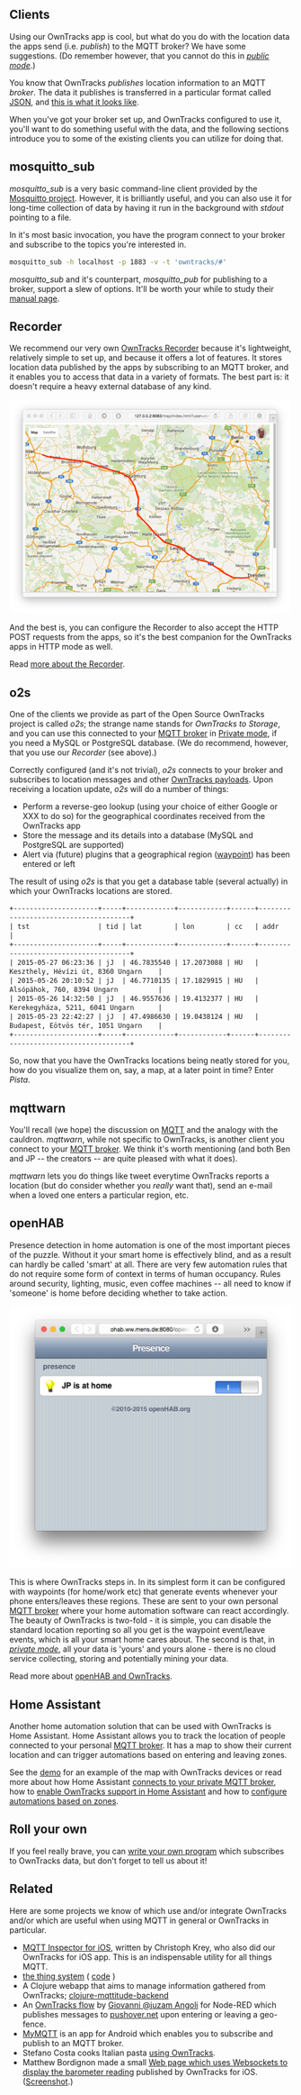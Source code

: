 ## Clients

Using our OwnTracks app is cool, but what do you do with the location data the apps send (i.e. _publish_) to the MQTT broker? We have some suggestions. (Do remember however, that you cannot do this in [_public mode_](scenarios.md).)

You know that OwnTracks _publishes_ location information to an MQTT _broker_. The data it publishes is transferred in a particular format called [JSON](http://json.org), and [this is what it looks like](../tech/json.md).

When you've got your broker set up, and OwnTracks configured to use it, you'll want to do something useful with the data, and the following sections introduce you to some of the existing clients you can utilize for doing that.

## mosquitto_sub

_mosquitto_sub_ is a very basic command-line client provided by the [Mosquitto project](http://mosquitto.org). However, it is brilliantly useful, and you can also use it for long-time collection of data by having it run in the background with _stdout_ pointing to a file.

In it's most basic invocation, you have the program connect to your broker and subscribe to the topics you're interested in.

```bash
mosquitto_sub -h localhost -p 1883 -v -t 'owntracks/#'
```

_mosquitto_sub_ and it's counterpart, _mosquitto_pub_ for publishing to a broker, support a slew of options. It'll be worth your while to study their [manual page](http://mosquitto.org/man/mosquitto_sub-1.html).

## Recorder

We recommend our very own [OwnTracks Recorder](https://github.com/owntracks/recorder) because it's lightweight, relatively simple to set up, and because it offers a lot of features. It stores location data published by the apps by subscribing to an MQTT broker, and it enables you to access that data in a variety of formats. The best part is: it doesn't require a heavy external database of any kind.

![Recorder](images/demo-geojson-linestring.png)

And the best is, you can configure the Recorder to also accept the HTTP POST requests from the apps, so it's the best companion for the OwnTracks apps in HTTP mode as well.

Read [more about the Recorder](../clients/recorder.md).

## o2s

One of the clients we provide as part of the Open Source OwnTracks project is called _o2s_; the strange name stands for _OwnTracks to Storage_, and you can use this connected to your [MQTT broker](broker.md) in [Private mode](scenarios.md), if you need a MySQL or PostgreSQL database. (We do recommend, however, that you use our _Recorder_ (see above).)

Correctly configured (and it's not trivial), _o2s_ connects to your broker and subscribes to location messages and other [OwnTracks payloads](../tech/json.md). Upon receiving a location update, _o2s_ will do a number of things:

* Perform a reverse-geo lookup (using your choice of either Google or XXX to do so) for the geographical coordinates received from the OwnTracks app
* Store the message and its details into a database (MySQL and PostgreSQL are supported)
* Alert via (future) plugins that a geographical region ([waypoint](waypoints.md)) has been entered or left

The result of using _o2s_ is that you get a database table (several actually) in which your OwnTracks locations are stored.

```
+---------------------+-----+------------+------------+------+--------------------------------------+
| tst                 | tid | lat        | lon        | cc   | addr                                 |
+---------------------+-----+------------+------------+------+--------------------------------------+
| 2015-05-27 06:23:36 | jJ  | 46.7835540 | 17.2073088 | HU   | Keszthely, Hévízi út, 8360 Ungarn    |
| 2015-05-26 20:10:52 | jJ  | 46.7710135 | 17.1829915 | HU   | Alsópáhok, 760, 8394 Ungarn          |
| 2015-05-26 14:32:50 | jJ  | 46.9557636 | 19.4132377 | HU   | Kerekegyháza, 5211, 6041 Ungarn      |
| 2015-05-23 22:42:27 | jJ  | 47.4986630 | 19.0438124 | HU   | Budapest, Eötvös tér, 1051 Ungarn    |
+---------------------+-----+------------+------------+------+--------------------------------------+
```

So, now that you have the OwnTracks locations being neatly stored for you, how do you visualize them on, say, a map, at a later point in time? Enter _Pista_.




## mqttwarn

You'll recall (we hope) the discussion on [MQTT](mqtt.md) and the analogy with the cauldron. _mqttwarn_, while not specific to OwnTracks, is another client you connect to your [MQTT broker](broker.md). We think it's worth mentioning (and both Ben and JP -- the creators -- are quite pleased with what it does).

_mqttwarn_ lets you do things like tweet everytime OwnTracks reports a location (but do consider whether you *really* want that), send an e-mail when a loved one enters a particular region, etc.


## openHAB

Presence detection in home automation is one of the most important pieces of the puzzle. Without it your smart home is effectively blind, and as a result can hardly be called 'smart' at all. There are very few automation rules that do not require some form of context in terms of human occupancy. Rules around security, lighting, music, even coffee machines -- all need to know if 'someone' is home before deciding whether to take action. 

![openHAB](images/openhab.png)

This is where OwnTracks steps in. In its simplest form it can be configured with waypoints (for home/work etc) that generate events whenever your phone enters/leaves these regions. These are sent to your own personal [MQTT broker](broker.md) where your home automation software can react accordingly. The beauty of OwnTracks is two-fold - it is simple, you can disable the standard location reporting so all you get is the waypoint event/leave events, which is all your smart home cares about. The second is that, in [_private mode_](scenarios.md), all your data is 'yours' and yours alone - there is no cloud service collecting, storing and potentially mining your data. 

Read more about [openHAB and OwnTracks](https://github.com/openhab/openhab/wiki/Mqttitude-Binding).


## Home Assistant

Another home automation solution that can be used with OwnTracks is Home Assistant. Home Assistant allows you to track the location of people connected to your personal [MQTT broker](broker.md). It has a map to show their current location and can trigger automations based on entering and leaving zones.

See the [demo][ha-demo] for an example of the map with OwnTracks devices or read more about how Home Assistant [connects to your private MQTT broker][ha-mqtt], how to [enable OwnTracks support in Home Assistant][ha-owntracks] and how to [configure automations based on zones][ha-zone].

[ha-demo]: https://home-assistant.io/demo/
[ha-mqtt]: https://home-assistant.io/components/mqtt/
[ha-owntracks]: https://home-assistant.io/components/device_tracker.owntracks/
[ha-zone]: https://home-assistant.io/components/automation/#zone-trigger

## Roll your own

If you feel really brave, you can [write your own program](../tech/program.md) which subscribes to OwnTracks data, but don't forget to tell us about it!

## Related

Here are some projects we know of which use and/or integrate OwnTracks and/or
which are useful when using MQTT in general or OwnTracks in particular.

* [MQTT Inspector for iOS](http://jpmens.net/2013/11/19/mqtt-inspector-for-ios/), written by Christoph Krey, who also did our OwnTracks for iOS app. This is an indispensable utility for all things MQTT.
* [the thing system](http://thethingsystem.com) ( [code](https://github.com/TheThingSystem/steward) )
* A Clojure webapp that aims to manage information gathered from OwnTracks; [clojure-mqttitude-backend](https://github.com/razorinc/clojure-mqttitude-backend)
* An [OwnTracks flow](http://flows.nodered.org/flow/ab31cd939f2e73503fb0) by [Giovanni @juzam Angoli](https://twitter.com/juzam) for Node-RED which publishes messages to [pushover.net](https://pushover.net) upon entering or leaving a geo-fence.
* [MyMQTT](https://play.google.com/store/apps/details?id=at.tripwire.mqtt.client) is an app for Android which enables you to subscribe and publish to an MQTT broker.
* Stefano Costa cooks Italian pasta [using OwnTracks](https://github.com/bluewindthings/butta-la-pasta).
* Matthew Bordignon made a small [Web page which uses Websockets to display the barometer reading](https://github.com/matbor/Owntracks-Barometer) published by OwnTracks for iOS. ([Screenshot](https://twitter.com/OwnTracks/status/623823420053172224).)

